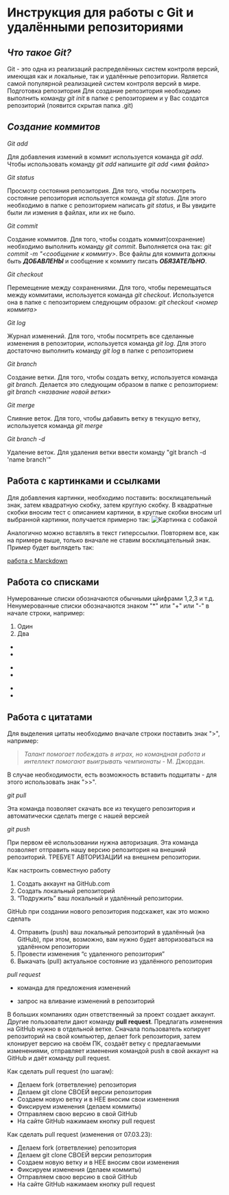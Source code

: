 # Инструкция для работы с Git и удалёнными репозиториями

## *Что такое Git?*
Git - это одна из реализаций распределённых систем контроля версий, имеющая как и локальные, так и удалённые репозитории. Является самой популярной реализацией систем контроля версий в мире.
Подготовка репозитория
Для создание репозитория необходимо выполнить команду *git init*  в папке с репозиторием и у Вас создатся репозиторий (появится скрытая папка .git)

## *Создание коммитов*

*Git add*

Для добавления измений в коммит используется команда *git add*. Чтобы использовать команду *git add* напишите *git add <имя файла>*

*Git status*

Просмотр состояния репозитория.
Для того, чтобы посмотреть состояние репозитория используется команда *git status*. Для этого необходимо в папке с репозиторием написать *git status*, и Вы увидите были ли измения в файлах, или их не было.

*Git commit*

Создание коммитов.
Для того, чтобы создать коммит(сохранение) необходимо выполнить команду *git commit*. Выполняется она так: *git commit -m "<сообщение к коммиту>*. Все файлы для коммита должны быть ***ДОБАВЛЕНЫ*** и сообщение к коммиту писать ***ОБЯЗАТЕЛЬНО***.

*Git checkout*

Перемещение между сохранениями.
Для того, чтобы перемещаться между коммитами, используется команда *git checkout*. Используется она в папке с пепозиторием следующим образом: *git checkout <номер коммита>*

*Git log*

Журнал изменений.
Для того, чтобы посмтреть все сделанные изменения в репозитории, используется команда *git log*. Для этого достаточно выполнить команду *git log* в папке с репозиторием

*Git branch*

Создание ветки.
Для того, чтобы создать ветку, используется команда *git branch*. Делается это следующим образом в папке с репозиторием: *git branch <название новой ветки>*

*Git merge*

Слияние веток.
Для того, чтобы дабавить ветку в текущую ветку, используется команда *git merge <name branch>*

*Git branch -d*

Удаление веток.
Для удаления ветки ввести команду "git branch -d 'name branch'"

## Работа с картинками и ссылками

Для добавления картинки, необходимо поставить: восклицательный знак, затем квадратную скобку, затем круглую скобку. В квадратные скобки вносим тест с описанием картинки, в круглые скобки вносим url выбранной картинки, получается примерно так:
![Картинка с собакой](https://zooclub.ru/attach/7499.jpg)

Аналогично можно вставлять в текст гиперссылки. Повторяем все, как на примере выше, только вначале не ставим восклицательный знак.
Пример будет выглядеть так:

[работа с Marckdown](https://skillbox.ru/media/code/yazyk-razmetki-markdown-shpargalka-po-sintaksisu-s-primerami/)

## Работа со списками

Нумерованные списки обозначаются обычными цйифрами 1,2,3 и т.д.
Ненумерованные списки обозначаются знаком "*" или "+" или "-" в начале строки, например:

1. Один
2. Два

*
*
+
+
-
-



## Работа с цитатами

Для выделения цитаты необходимо вначале строки поставить знак ">", например:

> *Талант помогает побеждать в играх, но командная работа и интеллект помогают выигрывать чемпионаты* - М. Джордан.

 В случае необходимости, есть возможность вставить подцитаты - для этого использовать знак ">>".


*git pull*

Эта команда позволяет скачать все из текущего репозитория и автоматически сделать merge с нашей версией

*git push*

При первом её использовании нужна авторизация.
Эта команда позволяет отправить нашу версию репозитория на внешний репозиторий. ТРЕБУЕТ АВТОРИЗАЦИИ на внешнем репозитории.

Как настроить совместную работу

1. Создать аккаунт на GitHub.com
2. Создать локальный репозиторий
3. “Подружить” ваш локальный и удалённый репозитории. 
    
GitHub при создании нового репозитория подскажет, как это можно сделать
    
4. Отправить (push) ваш локальный репозиторий в удалённый (на GitHub), при этом, возможно, вам нужно будет авторизоваться на удалённом репозитории
5. Провести изменения “с удаленного репозитория”
6. Выкачать (pull) актуальное состояние из удалённого репозитория

*pull request*

- команда для предложения изменений 

- запрос на вливание изменений в репозиторий

В больших компаниях один ответственный за проект создает аккаунт. Другие пользователи дают команду **pull request**. Предлагать изменения на GitHub нужно в отдельной ветке. 
Сначала пользователь копирует репозиторий на свой компьютер, делает fork репозитория, затем клонирует версию на своём ПК, создаёт ветку с предлагаемыми изменениями, отправляет изменения командой push в свой аккаунт на GitHub и даёт команду pull request.
 
 
 
 
 
 Как сделать pull request (по шагам):

- Делаем fork (ответвление) репозитория
- Делаем git clone СВОЕЙ версии репозитория
- Создаем новую ветку и в НЕЕ вносим свои изменения
- Фиксируем изменения (делаем коммиты)
- Отправляем свою версию в свой GitHub
- На сайте GitHub нажимаем кнопку pull request
 
 
Как сделать pull request (изменения от 07.03.23):

- Делаем fork (ответвление) репозитория
- Делаем git clone СВОЕЙ версии репозитория
- Создаем новую ветку и в НЕЕ вносим свои изменения
- Фиксируем изменения (делаем коммиты)
- Отправляем свою версию в свой GitHub
- На сайте GitHub нажимаем кнопку pull request
 